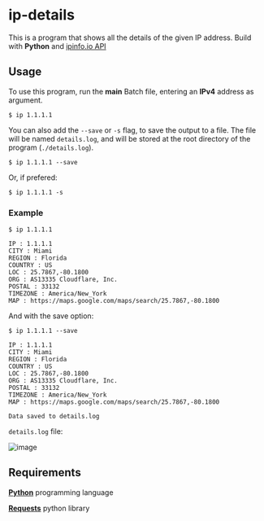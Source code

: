 # ip-details
This is a program that shows all the details of the given IP address. Build with **Python** and [ipinfo.io API](https://ipinfo.io/developers)

## Usage
To use this program, run the **main** Batch file, entering an **IPv4** address as argument.
```
$ ip 1.1.1.1
```

You can also add the `--save` or `-s` flag, to save the output to a file. The file will be named `details.log`, and will be stored at the root directory of the program (`./details.log`).
```
$ ip 1.1.1.1 --save
```
Or, if prefered:
```
$ ip 1.1.1.1 -s
```

### Example
```
$ ip 1.1.1.1

IP : 1.1.1.1
CITY : Miami
REGION : Florida
COUNTRY : US
LOC : 25.7867,-80.1800
ORG : AS13335 Cloudflare, Inc.
POSTAL : 33132
TIMEZONE : America/New_York
MAP : https://maps.google.com/maps/search/25.7867,-80.1800
```
And with the save option:
```
$ ip 1.1.1.1 --save

IP : 1.1.1.1
CITY : Miami
REGION : Florida
COUNTRY : US
LOC : 25.7867,-80.1800
ORG : AS13335 Cloudflare, Inc.
POSTAL : 33132
TIMEZONE : America/New_York
MAP : https://maps.google.com/maps/search/25.7867,-80.1800

Data saved to details.log
```
`details.log` file:

![image](https://user-images.githubusercontent.com/61181201/146408576-b9319a15-b181-4766-b3a2-95c4aba00365.png)

## Requirements
[**Python**](https://www.python.org/) programming language

[**Requests**](https://pypi.org/project/requests/) python library